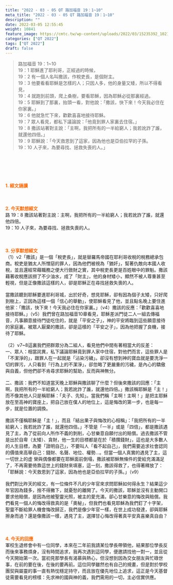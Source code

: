 ```yaml
---
title: "2022 - 03 - 05 QT 路加福音 19：1~10"
meta_title: "2022 - 03 - 05 QT 路加福音 19：1~10"
description: ""
date: 2022-03-05 12:55:45
weight: 10841
feature_image: https://cmtc.tw/wp-content/uploads/2022/03/15235392_10211799862337740_180693556567566654_o-1.webp
categories: ["QT 2022"]
tags: ["QT 2022"]
draft: false
---
```


<blockquote>路加福音 19：1~10<br />
19：1 耶穌進了耶利哥，正經過的時候，<br />
19：2 有一個人名叫撒該，作稅吏長，是個財主。<br />
19：3 他要看看耶穌是怎樣的人；只因人多，他的身量又矮，所以不得看見，<br />
19：4 就跑到前頭，爬上桑樹，要看耶穌，因為耶穌必從那裏經過。<br />
19：5 耶穌到了那裏，抬頭一看，對他說：「撒該，快下來！今天我必住在你家裏。」<br />
19：6 他就急忙下來，歡歡喜喜地接待耶穌。<br />
19：7 眾人看見，都私下議論說：「他竟到罪人家裏去住宿。」<br />
19：8 撒該站著對主說：「主啊，我把所有的一半給窮人；我若訛詐了誰，就還他四倍。」<br />
19：9 耶穌說：「今天救恩到了這家，因為他也是亞伯拉罕的子孫。<br />
19：10 人子來，為要尋找、拯救失喪的人。」</blockquote><br />
&nbsp;<br />
<br />
&nbsp;<br />
<br />
<span style="color: #ff6600;"><strong>1. </strong><strong>經文誦讀</strong></span><br />
<br />
<span style="color: #ff6600;"><strong> </strong></span><br />
<br />
<span style="color: #ff6600;"><strong>2. 今天默想</strong><strong>經文<br />
</strong></span>路 19：8 撒該站著對主說：主啊，我把所有的一半給窮人；我若訛詐了誰，就還他四倍。<br />
19：10 人子來，為要尋找、拯救失喪的人。<br />
<br />
&nbsp;<br />
<br />
<span style="color: #ff6600;"><strong>3. 分享默想經文<br />
</strong></span>（1）v2「撒該」是一個「稅吏長」，就是替羅馬帝國在耶利哥收稅的稅務總承包商。稅吏是猶太人所憎惡的罪人，因為他們被視為「猶奸」，幫著仇敵向本國人收稅，並且還經常藉職務之便大行斂財之實，其中稅吏長更是百姓眼中的罪魁。撒該藉著收稅應該撈了不少油水，成了「財主」，他的身材矮小，顯然不被人尊重甚至輕視，但是正像撒該這樣的人，卻是耶穌正在尋找拯救失喪的人。<br />
<br />
當撒該聽到耶穌要進耶利哥城，出於好奇，想見耶穌，卻有因為個子太矮，只好爬到樹上，正因為這樣一個「信心的舉動」，使耶穌看見了他，並且點名晚上要住進他家：「撒該，快下來！今天我必住在你家裏。」（v4）撒該的反應：「歡歡喜喜地接待耶穌。」（v5）我們曾在路加福音10章看見，耶穌差派門徒二人一組去傳福音，凡事願意接待門徒吃住的，就是「平安之子」，神的平安將臨到這些願意接待的家庭裏。被眾人厭棄的撒該，卻是這樣的「平安之子」，因為他把握了良機，接待了耶穌。<br />
<br />
（2）v7~8這裏我們把群眾分為二組人，看見他們中間有著相當大的反差：<br />
一、眾人：相當詫異，私下議論耶穌竟到罪人家中住宿，對他們而言，這些罪人是「不潔淨的」，跟罪人在一起就是「沾染污穢」。卻沒有想到神的寶血就是要洗淨一切的罪污，人只看到「行為上的不潔淨」，卻忽略了更嚴重的污穢，是內心的驕傲與自義，但他們卻不肯尋求耶穌的幫助，反而與神無分。<br />
<br />
二、撒該：我們不知道當天晚上耶穌與撒該聊了什麼？但後來撒該的回應：「主啊，我把所有的一半給窮人；我若訛詐了誰，就還他四倍。」撒該稱耶穌是「主！」而不像其他人只是稱耶穌：「夫子、先知」。當我們稱「主啊！主啊！」是把主耶穌放在至高神的寶座上，把自己放在僕人的地位上，這是悔改的第一步，也是每一步，就是位置的調換。<br />
<br />
撒該不僅稱耶穌是「主！」，而且「結出果子與悔改的心相稱」：「我把所有的一半給窮人；我若訛詐了誰，就還他四倍。」不管是「一半」或是「四倍」，都是撒該遇見了主，為了從前向人所作不義的剝削，心甘樂意自願付出的賠償。過去撒該不管是出於自卑（太矮）、貪財，他一生的目標都是在於「積攢錢財」，這也是大多數人的人生目標，為要「證明自己」，不要叫人「看不起自己」，我們需要追求社會認同的價值來高舉自己：錢財、名聲、地位、權勢…。但當一個人真實的遇見了主，這一切世上的虚 榮與偶像都要在耶穌面前倒塌，撒該被耶穌無條件的愛給充滿滿足了，不再需要倚靠這世上的錢財來填塞，這一刻，撒該得救了，也得著釋放了：「耶穌說：今天救恩到了這家，因為他也是亞伯拉罕的子孫。」（v9）<br />
<br />
我們對比昨天的經文，有一位條件不凡的少年官來求問耶穌如何得永生？結果這少年官因為錢多，捨不得撇下，就憂愁的離開了。今天的撒該，耶穌並沒有主動開口要求他賠償，是因為他被聖靈光照，被主的愛充滿，卻心甘樂意的悔改與賠償。我們看見一個人的悔改得救真的是「奧秘」，但我們也看見耶穌為我們釘了十字架，聖靈不斷給罪人機會悔改歸正，我們是像少年官一樣，在世上成功發達，卻與耶穌擦身而過？還是像撒該一樣，遇見了主，選擇甘心悔改得著真平安真喜樂真自由？<br />
<br />
&nbsp;<br />
<br />
<span style="color: #ff6600;"><strong>4. 今天的回應<br />
</strong></span>軍校生退修會中有一位同學，本來在二年前我請某位學長帶領他，結果那位學長反而後來事務煩身，沒有時間追求，我再次遇到這同學，便邀請找他一對一，並且從今天開始第一次。當初見那學長有渴慕與熱心，但沒想到因為交女朋友與忙碌世事，在前的要在後，在後的要再前。這位同學雖然也有自己的規畫，但是對於學校團契與屬靈的事一直有熱忱穩定持守，而且放在優先地位上追求，這正是今天基督徒需要看見的榜樣：先求神的國與神的義，我們需用的一切，主必信實供應。<br />
<br />
&nbsp;
        
